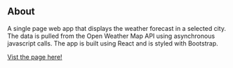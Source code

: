
## About

A single page web app that displays the weather forecast in a selected city. The data is pulled from the Open Weather Map API using asynchronous javascript calls. The app is built using React and is styled with Bootstrap. 

[Vist the page here!](https://martinjmlinaciii.github.io/weather-data-fetcher/)